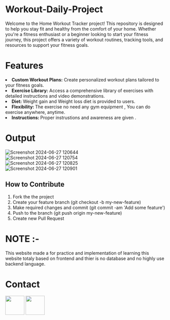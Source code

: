 # Workout-Daily-Project
Welcome to the Home Workout Tracker project! This repository is designed to help you stay fit and healthy from the comfort of your home. Whether you're a fitness enthusiast or a beginner looking to start your fitness journey, this project offers a variety of workout routines, tracking tools, and resources to support your fitness goals.
# Features
<li><b>Custom Workout Plans:</b> Create personalized workout plans tailored to your fitness goals.</li>
<li><b>Exercise Library:</b> Access a comprehensive library of exercises with detailed instructions and video demonstrations.</li>
<li><b>Diet: </b>Weight gain and Weight loss diet is provided to users.</li>
<li><b>Flexibility: </b>The exercise no need any gym equipment , You can do exercise anywhere, anytime.</li>
<li><b>Instructions: </b>Proper instrustions and awareness are given .</li>

# Output
<p>
  
![Screenshot 2024-06-27 120644](https://github.com/user-attachments/assets/995a738a-98f0-4e2e-979d-9e22908e446b)
<br>
![Screenshot 2024-06-27 120754](https://github.com/user-attachments/assets/40d2b8f2-2089-41cb-840d-361a387de69e)
<br>
![Screenshot 2024-06-27 120825](https://github.com/user-attachments/assets/f58e8f31-488d-47eb-8deb-00711d476e14)
<br>
![Screenshot 2024-06-27 120901](https://github.com/user-attachments/assets/1e684406-d4c1-4be7-a497-cf31e5f02a00)
<br>

</p>

## How to Contribute
1. Fork the the project
2. Create your feature branch (git checkout -b my-new-feature)
3. Make required changes and commit (git commit -am 'Add some feature')
4. Push to the branch (git push origin my-new-feature)
5. Create new Pull Request

# NOTE :-
This website made a for practice and implementation of learning this website totaly based on frontend and thier is no database and no highly use backend language.

# Contact
<a href="mailto:ebrahimvpathan@gmail.com"><img src="https://github.com/gauravghongde/social-icons/blob/master/PNG/Color/Gmail.png?raw=true" height="60" width="60"></a>
<a href="www.linkedin.com/in/ibrahim-pathan-8539912b4/"><img src="https://user-images.githubusercontent.com/35039342/55471530-94b34280-5627-11e9-8c0e-6fe86a8406d6.png" width="60"></a>

